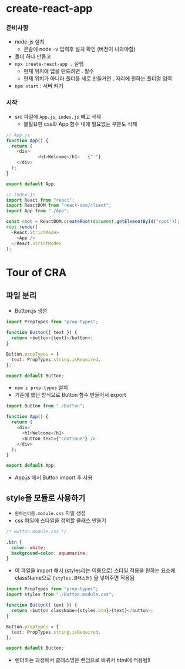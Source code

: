 # create-react-app

### 준비사항

- node-js 설치
  - 콘솔에 node -v 입력후 설치 확인 (버전이 나와야함)
- 폴더 하나 만들고
- `npx create-react-app .` 실행
  - 현재 위치에 앱을 만드려면 . 필수
  - 현재 위치가 아니라 폴더를 새로 만들거면 . 자리에 원하는 폴더명 입력
- `npm start` : 서버 켜기

### 시작

- src 파일에 `App.js`, `index.js` 빼고 삭제
  - 불필요한 css와 App 함수 내에 필요없는 부분도 삭제

```js
// App.js
function App() {
  return (
    <div>
            <h1>Welcome</h1>   {" "}
    </div>
  );
}

export default App;
```

```js
// index.js
import React from "react";
import ReactDOM from "react-dom/client";
import App from "./App";

const root = ReactDOM.createRoot(document.getElementById("root"));
root.render(
  <React.StrictMode>
    <App />
  </React.StrictMode>
);
```

# Tour of CRA

## 파일 분리

- Button.js 생성

```js
import PropTypes from "prop-types";

function Button({ text }) {
  return <button>{text}</button>;
}

Button.propTypes = {
  text: PropTypes.string.isRequired,
};

export default Button;
```

- `npm i prop-types` 설치
- 기존에 했던 방식으로 Button 함수 만들어서 export

```js
import Button from "./Button";

function App() {
  return (
    <div>
      <h1>Welcome</h1>
      <Button text={"Continue"} />
    </div>
  );
}

export default App;
```

- App.js 에서 Button import 후 사용

## style을 모듈로 사용하기

- `원하는이름.module.css` 파일 생성
- css 파일에 스타일을 정의할 클래스 만들기

```css
/* Button.module.css */

.btn {
  color: white;
  background-color: aquamarine;
}
```

- 이 파일을 import 해서 (styles라는 이름으로) 스타일 적용을 원하는 요소에 className으로 `{styles.클래스명}` 을 넣어주면 적용됨

```js
import PropTypes from "prop-types";
import styles from "./Button.module.css";

function Button({ text }) {
  return <button className={styles.btn}>{text}</button>;
}

Button.propTypes = {
  text: PropTypes.string.isRequired,
};

export default Button;
```

- 렌더하는 과정에서 클래스명은 랜덤으로 바꿔서 html에 적용됨!!
